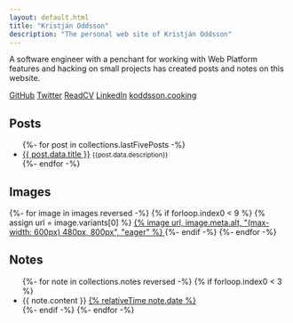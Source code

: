 ```yaml
---
layout: default.html
title: "Kristján Oddsson"
description: "The personal web site of Kristján Oddsson"
---
```


A software engineer with a penchant for working with Web Platform features and hacking on small projects has created posts and notes on this website.

<nav class="vertical" aria-label="Socials">
  <a href="https://github.com/koddsson">GitHub</a>
  <a href="https://x.com/koddsson">Twitter</a>
  <a href="https://read.cv/koddsson">ReadCV</a>
  <a href="https://linkedin.com/in/koddsson">LinkedIn</a>
  <a href="https://github.com/koddsson/cooking">koddsson.cooking</a>
</nav>

## Posts

<ul class="items">
  {%- for post in collections.lastFivePosts -%}
    <li style="margin-bottom: var(--size-2);">
      <a href="{{ post.url }}">{{ post.data.title }}</a>
      <small>{{post.data.description}}</small>
    </li>
  {%- endfor -%}
</ul>

## Images

<div class="image-grid">
{%- for image in images reversed -%}
{% if forloop.index0 < 9 %} {% assign url = image.variants[0] %} <a href="/images/{{image.id}}"> {% image url, image.meta.alt, "(max-width: 600px) 480px, 800px", "eager" %} </a> {%- endif -%}
{%- endfor -%}
</div>

## Notes

<ul class="items" id="notes">
  {%- for note in collections.notes reversed -%}
    {% if forloop.index0 < 3 %}
      <li>
        {{ note.content }}
        <a href="{{ note.url }}">
          {% relativeTime note.date %}
        </a>
      </li>
    {%- endif -%}
  {%- endfor -%}
</ul>
